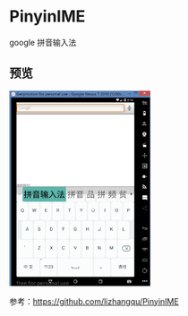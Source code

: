 # PinyinIME
google 拼音输入法

## 预览
<img src="preview.png" width="50%" height="50%" />

参考：https://github.com/lizhangqu/PinyinIME

